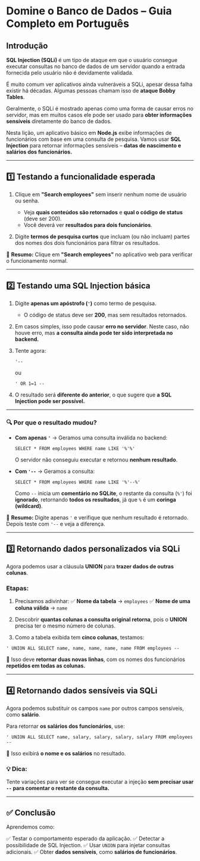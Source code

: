 # **Domine o Banco de Dados – Guia Completo em Português**

## **Introdução**

**SQL Injection (SQLi)** é um tipo de ataque em que o usuário consegue executar consultas no banco de dados de um servidor quando a entrada fornecida pelo usuário não é devidamente validada.

É muito comum ver aplicativos ainda vulneráveis a SQLi, apesar dessa falha existir há décadas. Algumas pessoas chamam isso de **ataque Bobby Tables**.

Geralmente, o SQLi é mostrado apenas como uma forma de causar erros no servidor, mas em muitos casos ele pode ser usado para **obter informações sensíveis** diretamente do banco de dados.

Nesta lição, um aplicativo básico em **Node.js** exibe informações de funcionários com base em uma consulta de pesquisa.
Vamos usar **SQL Injection** para retornar informações sensíveis – **datas de nascimento e salários dos funcionários.**

---

## **1️⃣ Testando a funcionalidade esperada**

1. Clique em **"Search employees"** sem inserir nenhum nome de usuário ou senha.

   * Veja **quais conteúdos são retornados** e **qual o código de status** (deve ser 200).
   * Você deverá ver **resultados para dois funcionários**.

2. Digite **termos de pesquisa curtos** que incluam (ou não incluam) partes dos nomes dos dois funcionários para filtrar os resultados.

📌 **Resumo:** Clique em **"Search employees"** no aplicativo web para verificar o funcionamento normal.

---

## **2️⃣ Testando uma SQL Injection básica**

1. Digite **apenas um apóstrofo (`'`)** como termo de pesquisa.

   * O código de status deve ser **200**, mas sem resultados retornados.

2. Em casos simples, isso pode causar **erro no servidor**.
   Neste caso, não houve erro, mas **a consulta ainda pode ter sido interpretada no backend.**

3. Tente agora:

   ```
   '--
   ```
   ou
    ```
    ' OR 1=1 --
    ```
4. O resultado será **diferente do anterior**, o que sugere que **a SQL Injection pode ser possível.**

---

### 🔍 **Por que o resultado mudou?**

* **Com apenas `'`** → Geramos uma consulta inválida no backend:

  ```
  SELECT * FROM employees WHERE name LIKE '%'%'  
  ```

  O servidor não conseguiu executar e retornou **nenhum resultado**.

* **Com `'--`** → Geramos a consulta:

  ```
  SELECT * FROM employees WHERE name LIKE '%'--%'  
  ```

  Como `--` inicia um **comentário no SQLite**, o restante da consulta (`%'`) foi **ignorado**, retornando **todos os resultados**, já que `%` é um **coringa (wildcard)**.

📌 **Resumo:** Digite apenas `'` e verifique que nenhum resultado é retornado. Depois teste com `'--` e veja a diferença.

---

## **3️⃣ Retornando dados personalizados via SQLi**

Agora podemos usar a cláusula **UNION** para **trazer dados de outras colunas**.

### **Etapas:**

1. Precisamos adivinhar:
   ✅ **Nome da tabela** → `employees`
   ✅ **Nome de uma coluna válida** → `name`

2. Descobrir **quantas colunas a consulta original retorna**, pois o **UNION** precisa ter o mesmo número de colunas.

3. Como a tabela exibida tem **cinco colunas**, testamos:

```
' UNION ALL SELECT name, name, name, name, name FROM employees --
```

🔹 Isso deve **retornar duas novas linhas**, com os nomes dos funcionários **repetidos em todas as colunas.**

---

## **4️⃣ Retornando dados sensíveis via SQLi**

Agora podemos substituir os campos `name` por outros campos sensíveis, como **salário**.

Para retornar **os salários dos funcionários**, use:

```
' UNION ALL SELECT name, salary, salary, salary, salary FROM employees --
```

🔹 Isso exibirá **o nome e os salários** no resultado.

### 💡 **Dica:**

Tente variações para ver se consegue executar a injeção **sem precisar usar `--` para comentar o restante da consulta.**

---

## ✅ **Conclusão**

Aprendemos como:

✅ Testar o comportamento esperado da aplicação.
✅ Detectar a possibilidade de SQL Injection.
✅ Usar `UNION` para injetar consultas adicionais.
✅ Obter **dados sensíveis**, como **salários de funcionários**.
